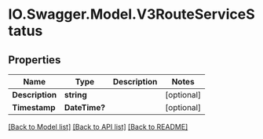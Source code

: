 # IO.Swagger.Model.V3RouteServiceStatus
## Properties

Name | Type | Description | Notes
------------ | ------------- | ------------- | -------------
**Description** | **string** |  | [optional] 
**Timestamp** | **DateTime?** |  | [optional] 

[[Back to Model list]](../README.md#documentation-for-models) [[Back to API list]](../README.md#documentation-for-api-endpoints) [[Back to README]](../README.md)

